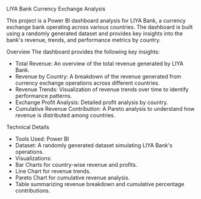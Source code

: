 LIYA Bank Currency Exchange Analysis

This project is a Power BI dashboard analysis for LIYA Bank, a currency exchange bank operating across various countries. The dashboard is built using a randomly generated dataset and provides key insights into the bank's revenue, trends, and performance metrics by country.

Overview
The dashboard provides the following key insights:

- Total Revenue: An overview of the total revenue generated by LIYA Bank.
- Revenue by Country: A breakdown of the revenue generated from currency exchange operations across different countries.
- Revenue Trends: Visualization of revenue trends over time to identify performance patterns.
- Exchange Profit Analysis: Detailed profit analysis by country.
- Cumulative Revenue Contribution: A Pareto analysis to understand how revenue is distributed among countries.

Technical Details

- Tools Used: Power BI
- Dataset: A randomly generated dataset simulating LIYA Bank's operations.
- Visualizations:
- Bar Charts for country-wise revenue and profits.
- Line Chart for revenue trends.
- Pareto Chart for cumulative revenue analysis.
- Table summarizing revenue breakdown and cumulative percentage contributions.
